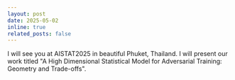 ```yaml
---
layout: post
date: 2025-05-02
inline: true
related_posts: false
---
```


I will see you at AISTAT2025 in beautiful Phuket, Thailand. I will present our work titled "A High Dimensional Statistical Model for Adversarial Training: Geometry and Trade-offs".
